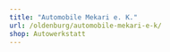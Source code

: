 ```yaml
---
title: "Automobile Mekari e. K."
url: /oldenburg/automobile-mekari-e-k/
shop: Autowerkstatt
---
```

